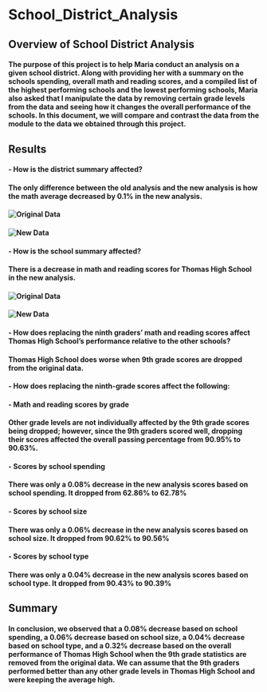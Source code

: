# School_District_Analysis
## Overview of School District Analysis
#### The purpose of this project is to help Maria conduct an analysis on a given school district. Along with providing her with a summary on the schools spending, overall math and reading scores, and a compiled list of the highest performing schools and the lowest performing schools, Maria also asked that I manipulate the data by removing certain grade levels from the data and seeing how it changes the overall performance of the schools. In this document, we will compare and contrast the data from the module to the data we obtained through this project. 
## Results
#### - How is the district summary affected?
####   The only difference between the old analysis and the new analysis is how the math average decreased by 0.1% in the new analysis.
#### ![Original Data](https://ibb.co/fkQCH6y) 
#### ![New Data](https://ibb.co/R7PBMFh)
#### - How is the school summary affected?
####   There is a decrease in math and reading scores for Thomas High School in the new analysis. 
#### ![Original Data](https://ibb.co/tMDhTpv) 
#### ![New Data](https://ibb.co/B4r958S)
#### - How does replacing the ninth graders’ math and reading scores affect Thomas High School’s performance relative to the other schools?
####   Thomas High School does worse when 9th grade scores are dropped from the original data. 
#### - How does replacing the ninth-grade scores affect the following:
####    - Math and reading scores by grade
####      Other grade levels are not individually affected by the 9th grade scores being dropped; however, since the 9th graders scored well, dropping their scores affected the overall passing percentage from 90.95% to 90.63%.
####    - Scores by school spending
####      There was only a 0.08% decrease in the new analysis scores based on school spending. It dropped from 62.86% to 62.78%
####    - Scores by school size
####      There was only a 0.06% decrease in the new analysis scores based on school size. It dropped from 90.62% to 90.56%
####    - Scores by school type
####      There was only a 0.04% decrease in the new analysis scores based on school type. It dropped from 90.43% to 90.39%
## Summary
#### In conclusion, we observed that a 0.08% decrease based on school spending, a 0.06% decrease based on school size, a 0.04% decrease based on school type, and a 0.32% decrease based on the overall performance of Thomas High School when the 9th grade statistics are removed from the original data. We can assume that the 9th graders performed better than any other grade levels in Thomas High School and were keeping the average high. 
